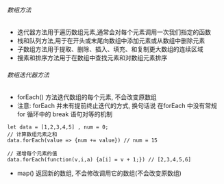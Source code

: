 ######  数组方法
- 迭代器方法用于遍历数组元素,通常会对每个元素调用一次我们指定的函数
- 栈和队列方法,用于在开头或末尾向数组中添加元素或从数组中删除元素
- 子数组方法用于提取、删除、插入、填充、和复制更大数组的连续区域
- 搜素和排序方法用于在数组中查找元素和对数组元素排序

######  数组迭代器方法

- forEach() 方法迭代数组的每个元素, 不会改变原数组
- 注意: forEach 并未有提前终止迭代的方式, 换句话说 在forEach 中没有常规 for 循环中的 break 语句对等的机制
```
let data = [1,2,3,4,5] , num = 0;
// 计算数组元素之和
data.forEach(value => {num += value}) // num = 15

// 递增每个元素的值
data.forEach(function(v,i,a) {a[i] = v + 1;}) // [2,3,4,5,6]
```

- map() 返回新的数组, 不会修改调用它的数组(不会改变原数组)


